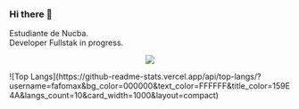 ### Hi there 👋
Estudiante de Nucba. 
<br>
Developer Fullstak in progress. 

<p align="center"><img src="https://github-readme-stats.vercel.app/api?username=fafomax&&show_icons=true&title_color=00fa9a&icon_color=00c87b&text_color=00fa9a&bg_color=191919&count_private=true"></p>
  ![Top Langs](https://github-readme-stats.vercel.app/api/top-langs/?username=fafomax&bg_color=000000&text_color=FFFFFF&title_color=159E4A&langs_count=10&card_width=1000&layout=compact)
